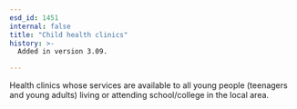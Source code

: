 ```yaml
---
esd_id: 1451
internal: false
title: "Child health clinics"
history: >-
  Added in version 3.09.

---
```


Health clinics whose services are available to all young people (teenagers and young adults) living or attending school/college in the local area.

